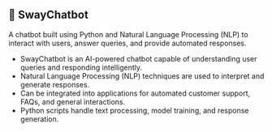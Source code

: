 ## 🤖 SwayChatbot

A chatbot built using Python and Natural Language Processing (NLP) to interact with users, answer queries, and provide automated responses.

- SwayChatbot is an AI-powered chatbot capable of understanding user queries and responding intelligently.
- Natural Language Processing (NLP) techniques are used to interpret and generate responses.
- Can be integrated into applications for automated customer support, FAQs, and general interactions.
- Python scripts handle text processing, model training, and response generation.
